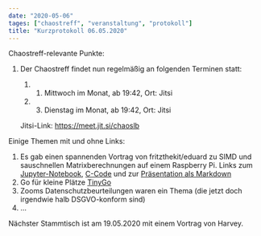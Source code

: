 ```yaml
---
date: "2020-05-06"
tages: ["chaostreff", "veranstaltung", "protokoll"]
title: "Kurzprotokoll 06.05.2020"
---
```



Chaostreff-relevante Punkte:

1. Der Chaostreff findet nun regelmäßig an folgenden Terminen statt:
    1. 1. Mittwoch im Monat, ab 19:42, Ort: Jitsi
    2. 3. Dienstag im Monat, ab 19:42, Ort: Jitsi

    Jitsi-Link: https://meet.jit.si/chaoslb


Einige Themen mit und ohne Links:

1. Es gab einen spannenden Vortrag von fritzthekit/eduard zu SIMD und sauschnellen Matrixberechnungen auf einem
   Raspberry Pi. Links zum [Jupyter-Notebook](motivation_matrix_mult.ipynb), [C-Code](matrix_matrix.c) und zur [Präsentation als Markdown](CCC_Why_what_is_SIMD.md)
2. Go für kleine Plätze [TinyGo](https://tinygo.org/)
3. Zooms Datenschutzbeurteilungen waren ein Thema (die jetzt doch irgendwie halb DSGVO-konform sind)
3. ...


Nächster Stammtisch ist am 19.05.2020 mit einem Vortrag von Harvey.
